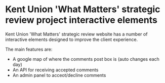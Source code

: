 Kent Union 'What Matters' strategic review project interactive elements
===========

Kent Union 'What Matters' strategic review website has a number of interactive elements designed to improve the client experience.

The main features are:
* A google map of where the comments post box is (auto changes each day)
* An API for receiving accepted comments
* An admin panel to acceot/decline comments
